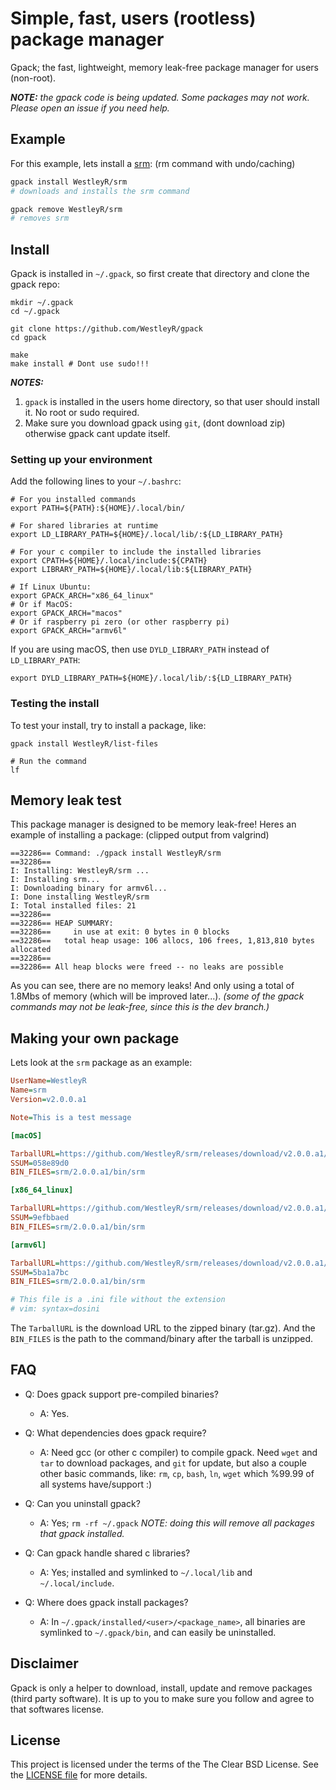 # Simple, fast, users (rootless) package manager

Gpack; the fast, lightweight, memory leak-free package manager for users (non-root).

_**NOTE:** the gpack code is being updated. Some packages may not work. Please open an issue if you need help._

## Example

For this example, lets install a [srm](https://github.com/WestleyR/srm): (rm command with undo/caching)

```bash
gpack install WestleyR/srm
# downloads and installs the srm command

gpack remove WestleyR/srm
# removes srm
```

## Install

Gpack is installed in `~/.gpack`, so first create that directory and clone the
gpack repo:

```
mkdir ~/.gpack
cd ~/.gpack

git clone https://github.com/WestleyR/gpack
cd gpack

make
make install # Dont use sudo!!!
```

_**NOTES:**_

 1. `gpack` is installed in the users home directory, so that user should install it. No root or sudo required.
 2. Make sure you download gpack using `git`, (dont download zip) otherwise gpack cant update itself.

### Setting up your environment

Add the following lines to your `~/.bashrc`:

```
# For you installed commands
export PATH=${PATH}:${HOME}/.local/bin/

# For shared libraries at runtime
export LD_LIBRARY_PATH=${HOME}/.local/lib/:${LD_LIBRARY_PATH}

# For your c compiler to include the installed libraries
export CPATH=${HOME}/.local/include:${CPATH}
export LIBRARY_PATH=${HOME}/.local/lib:${LIBRARY_PATH}

# If Linux Ubuntu:
export GPACK_ARCH="x86_64_linux"
# Or if MacOS:
export GPACK_ARCH="macos"
# Or if raspberry pi zero (or other raspberry pi)
export GPACK_ARCH="armv6l"
```

If you are using macOS, then use `DYLD_LIBRARY_PATH` instead of `LD_LIBRARY_PATH`:

```
export DYLD_LIBRARY_PATH=${HOME}/.local/lib/:${LD_LIBRARY_PATH}
```

### Testing the install

To test your install, try to install a package, like:

```
gpack install WestleyR/list-files

# Run the command
lf
```

## Memory leak test

This package manager is designed to be memory leak-free! Heres an example of installing
a package: (clipped output from valgrind)

```
==32286== Command: ./gpack install WestleyR/srm
==32286== 
I: Installing: WestleyR/srm ...
I: Installing srm...
I: Downloading binary for armv6l...
I: Done installing WestleyR/srm
I: Total installed files: 21
==32286== 
==32286== HEAP SUMMARY:
==32286==     in use at exit: 0 bytes in 0 blocks
==32286==   total heap usage: 106 allocs, 106 frees, 1,813,810 bytes allocated
==32286== 
==32286== All heap blocks were freed -- no leaks are possible
```

As you can see, there are no memory leaks! And only using a total of 1.8Mbs
of memory (which will be improved later...). _(some of the gpack commands may
not be leak-free, since this is the dev branch.)_

## Making your own package

Lets look at the `srm` package as an example:

```ini
UserName=WestleyR
Name=srm
Version=v2.0.0.a1

Note=This is a test message

[macOS]

TarballURL=https://github.com/WestleyR/srm/releases/download/v2.0.0.a1/srm-v2.0.0.a1-macos.tar.gz
SSUM=058e89d0
BIN_FILES=srm/2.0.0.a1/bin/srm

[x86_64_linux]

TarballURL=https://github.com/WestleyR/srm/releases/download/v2.0.0.a1/srm-v2.0.0.a1-x86_64_linux.tar.gz
SSUM=9efbbaed
BIN_FILES=srm/2.0.0.a1/bin/srm

[armv6l]

TarballURL=https://github.com/WestleyR/srm/releases/download/v2.0.0.a1/srm-v2.0.0.a1-armv6l.tar.gz
SSUM=5ba1a7bc
BIN_FILES=srm/2.0.0.a1/bin/srm

# This file is a .ini file without the extension
# vim: syntax=dosini
```

The `TarballURL` is the download URL to the zipped binary (tar.gz). And the
`BIN_FILES` is the path to the command/binary after the tarball is unzipped.

## FAQ

 - Q: Does gpack support pre-compiled binaries?
   - A: Yes.

 - Q: What dependencies does gpack require?
   - A: Need gcc (or other c compiler) to compile gpack. Need `wget` and `tar` to download packages, and `git` for update,
   but also a couple other basic commands, like: `rm`, `cp`, `bash`, `ln`, `wget` which %99.99 of all systems have/support :)

 - Q: Can you uninstall gpack?
   - A: Yes; `rm -rf ~/.gpack` _NOTE: doing this will remove all packages that gpack installed._

 - Q: Can gpack handle shared c libraries?
   - A: Yes; installed and symlinked to `~/.local/lib` and `~/.local/include`.

 - Q: Where does gpack install packages?
   - A: In `~/.gpack/installed/<user>/<package_name>`, all binaries are symlinked to `~/.gpack/bin`, and can easily be uninstalled.

## Disclaimer

Gpack is only a helper to download, install, update and remove packages (third
party software). It is up to you to make sure you follow and agree to that
softwares license.

## License

This project is licensed under the terms of the The Clear BSD License. See the
[LICENSE file](./LICENSE) for more details.

